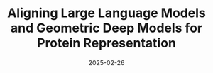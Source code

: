 ---
title: "Aligning Large Language Models and Geometric Deep Models for Protein Representation"
collection: publications
category: manuscripts
date: 2025-02-26
venue: 'Cell Patterns'
# slidesurl: ''
paperurl: 'https://arxiv.org/pdf/2411.05316'
codeurl: 'https://github.com/Tizzzzy/LLM-GDM-alignment'
citation: '<strong>Dong Shu</strong>, Bingbing Duan, Kai Guo, Kaixiong Zhou, Jiliang Tang, and Mengnan Du. "Exploring the Alignment Landscape: LLMs and Geometric Deep Models in Protein Representation." arXiv preprint arXiv:2411.05316 (2024).'
---